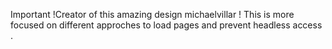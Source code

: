 Important !Creator of this amazing design michaelvillar !
This is more focused on different approches to load pages and prevent headless access .
